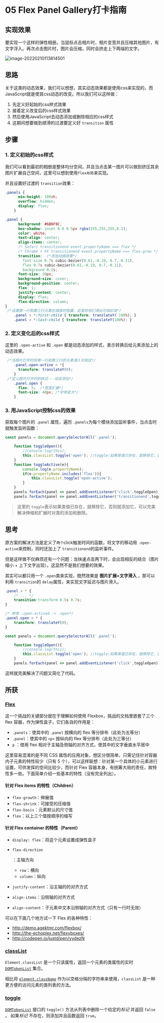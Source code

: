 # 05 Flex Panel Gallery打卡指南

## 实现效果

要实现一个这样的弹性相册。当鼠标点击相片时，相片变宽并且压缩其他图片，有文字浮入。再次点击图片时，图片会压缩，同时会挤走上下两端的文字。

![image-20220210113814501](https://gitee.com/guoluyan53/image-bed/raw/master/img/image-20220210113814501.png)

## 思路

关于这类的动态效果，我们可以想想，其实动态效果都是使用css来实现的，而JavaScript就是使其css动态的改变。所以我们可以这样做：

1. 先定义好起始的css样式效果
2. 接着定义改变后的css样式效果
3. 然后使用JavaScript去动态添加或删除相应的css样式
4. 这期间想要做到顺滑的过渡要定义好 `transition` 属性

## 步骤

### 1. 定义初始的css样式

我们可以看到最初的相册是整体均分空间，并且当点击某一图片可以做到挤压其余图片扩展自己空间，这里可以想到使用`flex布局`来实现。

并且设置好过渡的 `transition`效果：

```css
.panels {
      min-height: 100vh;
      overflow: hidden;
      display: flex;
    }

.panel {
      background: #6B0F9C;
      box-shadow: inset 0 0 0 5px rgba(255,255,255,0.1);
      color: white;
      text-align: center;
      align-items: center;
      /* Safari transitionend event.propertyName === flex */
      /* Chrome + FF transitionend event.propertyName === flex-grow */
      transition:  /*添加动画效果*/
        font-size 0.7s cubic-bezier(0.61,-0.19, 0.7,-0.11),
        flex 0.7s cubic-bezier(0.61,-0.19, 0.7,-0.11),
        background 0.2s;
      font-size: 20px;
      background-size: cover;
      background-position: center;
      flex: 1;
      justify-content: center;
      display: flex;
      flex-direction: column;
}
 /*设置第一行和第三行元素在缩放时隐藏，这里将他们滑出可视区域*/
    .panel > *:first-child { transform: translateY(-100%); }
    .panel > *:last-child { transform: translateY(100%); }

```

### 2. 定义变化后的css样式

这里的 `.open-active` 和 `.open` 都是动态添加的样式，表示转换后给元素添加上的动态效果。

```css
 /*当照片打开时将第一行和第三行的元素滑入可视区*/
    .panel.open-active > *{
      transform: translateY(0);
    }
 /*定义图片打开时的样式---动态添加*/
    .panel.open {
      flex: 5;  /*宽度扩展*/
      font-size: 40px; /*字体变大*/
    }
```

### 3. 用JavaScript控制css的效果

获取每个图片的 `.panel` 属性，遍历 `.panels`为每个模块添加监听事件，当点击时就触发监听函数：

```javascript
const panels = document.querySelectorAll('.panel');

    function toggleOpen(){
        //console.log(this);
        this.classList.toggle('open'); //toggle:如果类值已存在，就移除它，否则就添加
    }
    function toggleActive(e){
        console.log(e.propertyName);
        if(e.propertyName.includes('flex')){
            this.classList.toggle('open-active');
        }
    }
    panels.forEach(panel => panel.addEventListener('click',toggleOpen));
    panels.forEach(panel => panel.addEventListener('transitionend',toggleActive));
```

> 这里的 `toggle`表示如果类值已存在，就移除它，否则就添加它，可以完美解决伸缩和扩展时对类的添加和删除。

## 思考

原方案的解决方法是定义了`两个`click触发时间的函数，将文字的移动用 `.open-active`来控制，同时还加上了 `transitionend`的监听事件。

但是这样做不仅麻烦还有一个问题：当快速点击两下时，会出现相反的结合（图片缩小 + 上下文字出现）。这显然不是我们想要的效果。

其实可以都只用一个 `.open`类来实现，既然效果是 **图片扩展+文字滑入** ，那可以利用 `transition`的 `delay`属性，来实现文字延迟与图片滑入。

```css
.panel > * {
	/* ... */
	transition:transform 0.5s 0.7s;
}

/* 修改 .open-actived -> .open*/
.panel.open > * {
	transform: translateY(0);
}
```

```javascript
const panels = document.querySelectorAll('.panel');

    function toggleOpen(){
        //console.log(this);
        this.classList.toggle('open'); //toggle:如果类值已存在，就移除它，否则就添加
    }
    panels.forEach(panel => panel.addEventListener('click',toggleOpen));
```

这样就完美解决了问题又简化了代码。

## 所获

### [Flex](https://developer.mozilla.org/zh-CN/docs/Web/CSS/CSS_Flexible_Box_Layout/Using_CSS_flexible_boxes)

这一个挑战的关键部分就在于理解如何使用 Flexbox，挑战的文档里嵌套了三个 flex 容器，作为弹性盒子，它们各自的作用是：

- `.panels`：使其中的 `.panel` 按横向的 flex 等分排布（此处为五等分）
- `.panel`：使其中的 `<p>` 按纵向的 flex 等分排布（此处为三等分）
- `p` ：借用 flex 相对于主轴及侧轴的对齐方式，使其中的文字垂直水平居中

这里容易混淆的是不同 CSS 属性的应用对象，想区分很简单，只需记住针对容器内子元素的特性较少（只有 5 个），可以这样联想：针对某一个具体的小元素进行设置，可供发挥的空间比较少，而针对 Flex 容器本身，有统筹大局的责任，故特性多一些。下面简单介绍一些基本的特性（没有完全列出）。

#### 针对 Flex items 的特性（Children）

- `flex-growth`：伸展值
- `flex-shrink`：可接受的压缩值
- `flex-basis`：元素默认的尺寸值
- `flex`：以上三个值按顺序的缩写

#### 针对 Flex container 的特性（Parent）

- `display: flex`：将这个元素设置成弹性盒子

- ```
  flex-direction
  ```

  ：主轴方向

  - `row`：横向
  - `column`：纵向

- `justify-content`：沿主轴的的对齐方式

- `align-items`：沿侧轴的对齐方式

- `align-content`：子元素中文本沿侧轴的对齐方式（只有一行时无效）

可以在下面几个地方试一下 Flex 的各种特性：

- http://demo.agektmr.com/flexbox/
- http://the-echoplex.net/flexyboxes/
- http://codepen.io/justd/pen/yydezN

### [classList](https://developer.mozilla.org/zh-CN/docs/Web/API/Element/classList)

`Element.classList` 是一个只读属性，返回一个元素的类属性的实时 [`DOMTokenList`](https://developer.mozilla.org/zh-CN/docs/Web/API/DOMTokenList) 集合。

相比将 [`element.className`](https://developer.mozilla.org/zh-CN/docs/Web/API/Element/className) 作为以空格分隔的字符串来使用，`classList` 是一种更方便的访问元素的类列表的方法。

### [toggle](https://developer.mozilla.org/zh-CN/docs/Web/API/DOMTokenList/toggle)

[`DOMTokenList`](https://developer.mozilla.org/zh-CN/docs/Web/API/DOMTokenList) 接口的 `toggle()` 方法从列表中删除一个给定的*标记* 并返回 `false` 。 如果*标记* 不存在，则添加并且函数返回 `true`。

